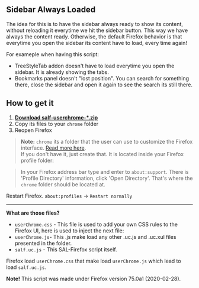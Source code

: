 ## Sidebar Always Loaded  
The idea for this is to have the sidebar always ready to show its content, without reloading it everytime we hit the sidebar button. This way we have always the content ready. Otherwise, the default Firefox behavior is that everytime you open the sidebar its content have to load, every time again!

For exameple when having this script: 
 * TreeStyleTab addon doesn't have to load everytime you open the sidebar. It is already showing the tabs.
 * Bookmarks panel doesn't "lost position". You can search for something there, close the sidebar and open it again to see the search its still there.

## How to get it
1. [**Download salf-userchrome-\*.zip**](https://github.com/thepante/SAL-Firefox/releases/latest)
2. Copy its files to your `chrome` folder
3. Reopen Firefox

> **Note:** `chrome` its a folder that the user can use to customize the Firefox interface. [Read more here](http://kb.mozillazine.org/index.php?title=UserChrome.css).  
If you don't have it, just create that. It is located inside your Firefox profile folder:

> In your Firefox address bar type and enter to `about:support`. There is 'Profile Directory' information, click 'Open Directory'. That's where the `chrome` folder should be located at.

Restart Firefox. `about:profiles` → `Restart normally`

----
**What are those files?**
 * `userChrome.css` - This file is used to add your own CSS rules to the Firefox UI, here is used to inject the next file:
 * `userChrome.js`- This .js make load any other .uc.js and .uc.xul files presented in the folder.
 * `salf.uc.js` - This SAL-Firefox script itself.
 
 Firefox load `userChrome.css` that make load `userChrome.js` which lead to load `salf.uc.js`.


**Note!**
This script was made under Firefox version 75.0a1 (2020-02-28).
